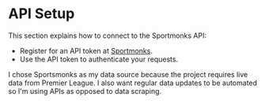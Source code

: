 # API Setup

This section explains how to connect to the Sportmonks API:

- Register for an API token at [Sportmonks](https://sportmonks.com).
- Use the API token to authenticate your requests.

I chose Sportsmonks as my data source because the project requires live data from Premier League. 
I also want regular data updates to be automated so I'm using APIs as opposed to data scraping.